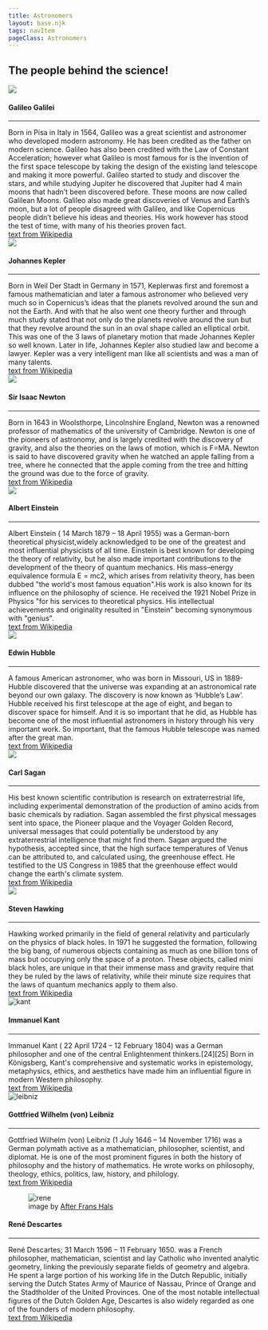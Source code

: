 ```yaml
---
title: Astronomers
layout: base.njk
tags: navItem
pageClass: Astronomers
---
```

<main>
<section class="bio">
<h2>The people behind the science!</h2>
</section>

<section class="astrogrid">
<div class="astros">
<img src="/images/Galileo.jpg" class="scientists">
<h4>Galileo Galilei</h4><hr>Born in Pisa in Italy in 1564, Galileo was a great scientist and astronomer who developed modern astronomy. He has been credited as the father on modern science. Galileo has also been credited with the Law of Constant Acceleration; however what Galileo is most famous for is the invention of the first space telescope  by taking the design of the existing land telescope and making it more powerful. Galileo started to study and discover the stars, and while studying Jupiter he discovered that Jupiter had 4 main moons that hadn’t been discovered before. These moons are now called Galilean Moons. Galileo also made great discoveries of Venus and Earth’s moon, but a lot of people disagreed with Galileo, and like Copernicus people didn’t believe his ideas and theories. His work however has stood the test of time, with many of his theories proven fact.
<div class="hover">
   <a href ="https://en.wikipedia.org/wiki/Galileo_Galilei"> text from Wikipedia </a> 
</div>
</div>



<div class="astros">
<img src="/images/kepler.png" class="scientists">
<h4>Johannes Kepler</h4><hr> Born in Weil Der Stadt in Germany in 1571, Keplerwas first and foremost a famous mathematician and later a famous astronomer who believed very much so in Copernicus’s ideas that the planets revolved around the sun and not the Earth. And with that he also went one theory further and through much study stated that not only do the planets revolve around the sun but that they revolve around the sun in an oval shape called an elliptical orbit. This was one of the 3 laws of planetary motion that made Johannes Kepler so well known. Later in life, Johannes Kepler also studied law and become a lawyer. Kepler was a very intelligent man like all scientists and was a man of many talents.
<div class="hover">
   <a href ="https://en.wikipedia.org/wiki/Johannes_Kepler"> text from Wikipedia </a> 
</div>
</div>
</section>
<section class="astrogrid">
<div class="astros">
<img src="/images/newton.jpeg" class="scientists">
<h4>Sir Isaac Newton</h4><hr>Born in 1643 in Woolsthorpe, Lincolnshire England, Newton was a renowned professor of mathematics of the university of Cambridge. Newton is one of the pioneers of astronomy, and is largely credited with the discovery of gravity, and also the theories on the laws of motion, which is F=MA. Newton is said to have discovered gravity when he watched an apple falling from a tree, where he connected that the apple coming from the tree and hitting the ground was due to the force of gravity.
   <div class="hover">
      <a href ="https://en.wikipedia.org/wiki/Isaac_Newton"> text from Wikipedia </a> 
   </div>
</div>


<div class="astros">
<img src="/images/Einstein.jpg" class="scientists">
<h4>Albert Einstein</h4><hr>
                Albert Einstein ( 14 March 1879 – 18 April 1955) was a German-born theoretical physicist,widely acknowledged to be one of the greatest and most influential physicists of all time. Einstein is best known for developing the theory of relativity, but he also made important contributions to the development of the theory of quantum mechanics.  His mass–energy equivalence formula E = mc2, which arises from relativity theory, has been dubbed "the world's most famous equation".His work is also known for its influence on the philosophy of science. He received the 1921 Nobel Prize in Physics "for his services to theoretical physics. His intellectual achievements and originality resulted in "Einstein" becoming synonymous with "genius".
                <div class="hover">
                  <a href ="https://en.wikipedia.org/wiki/Albert_Einstein"> text from Wikipedia </a> 
 </div>
 </section>    
<section class="astrogrid">
</div>
<div class="astros">
<img src="/images/hubble.jpeg" class="scientists">
<h4>Edwin Hubble</h4><hr>A famous American astronomer, who was born in Missouri, US in 1889- Hubble discovered that the universe was expanding at an astronomical rate beyond our own galaxy. The discovery is now known as ‘Hubble’s Law’. Hubble received his first telescope at the age of eight, and began to discover space for himself. And it is so important that he did, as Hubble has become one of the most influential astronomers in history through his very important work. So important, that the famous Hubble telescope was named after the great man.
<div class="hover">
            <a href ="https://en.wikipedia.org/wiki/Edwin_Hubble"> text from Wikipedia </a> 
         </div>
</div>
</div>
<div class="astros">
<img src="/images/sagan.png" class="scientists">
<h4>Carl Sagan</h4><hr>His best known scientific contribution is research on extraterrestrial life, including experimental demonstration of the production of amino acids from basic chemicals by radiation. Sagan assembled the first physical messages sent into space, the Pioneer plaque and the Voyager Golden Record, universal messages that could potentially be understood by any extraterrestrial intelligence that might find them. Sagan argued the hypothesis, accepted since, that the high surface temperatures of Venus can be attributed to, and calculated using, the greenhouse effect. He testified to the US Congress in 1985 that the greenhouse effect would change the earth's climate system.
<div class="hover">
            <a href ="https://en.wikipedia.org/wiki/Carl_Sagan"> text from Wikipedia </a> 
         </div>
</div>

</div>
</section>
<section class="astrogrid">
<div class="astros">
<img src="/images/hawking.jpeg" class="scientists">
<h4>Steven Hawking</h4><hr>Hawking worked primarily in the field of general relativity and particularly on the physics of black holes. In 1971 he suggested the formation, following the big bang, of numerous objects containing as much as one billion tons of mass but occupying only the space of a proton. These objects, called mini black holes, are unique in that their immense mass and gravity require that they be ruled by the laws of relativity, while their minute size requires that the laws of quantum mechanics apply to them also. 
<div class="hover">
            <a href ="https://en.wikipedia.org/wiki/Stephen_Hawking"> text from Wikipedia </a> 
         </div>
</div>

   <div class="astros">
         <img src="/images/EmanuilKant.jpg" alt="kant">
         <h4>Immanuel Kant</h4><hr> Immanuel Kant ( 22 April 1724 – 12 February 1804) was a German philosopher and one of the central Enlightenment thinkers.[24][25] Born in Königsberg, Kant's comprehensive and systematic works in epistemology, metaphysics, ethics, and aesthetics have made him an influential figure in modern Western philosophy.
    <div class="hover">
            <a href ="https://en.wikipedia.org/wiki/Immanuel_Kant"> text from Wikipedia </a> 
         </div>
</div>   
</div>  
       </section>
     <section class="astrogrid">
   <div class="astros">
      <img src="/images/gottfried.jpg" alt="leibniz">
      <h4>Gottfried Wilhelm (von) Leibniz</h4><hr>
      Gottfried Wilhelm (von) Leibniz (1 July 1646 – 14 November 1716) was a German polymath active as a mathematician, philosopher, scientist, and diplomat. He is one of the most prominent figures in both the history of philosophy and the history of mathematics. He wrote works on philosophy, theology, ethics, politics, law, history, and philology.
  
 <div class="hover">
            <a href="https://en.wikipedia.org/wiki/Gottfried_Wilhelm_Leibniz"> text from Wikipedia </a> 
         </div>
 </div>
   <div class="astros">
   <figure>
      <img src="/images/Frans_Hals_-_Portret_van_René_Descartes.jpeg" alt="rene">
      <figcaption>image by <a href="https://commons.wikimedia.org/wiki/File:Frans_Hals_-_Portret_van_Ren%C3%A9_Descartes.jpg">After Frans Hals</a></figcaption>
   </figure>
      <h4>René Descartes</h4>
         <hr>
      René Descartes; 31 March 1596 – 11 February 1650. was a French philosopher, mathematician, scientist and lay Catholic who invented analytic geometry, linking the previously separate fields of geometry and algebra. He spent a large portion of his working life in the Dutch Republic, initially serving the Dutch States Army of Maurice of Nassau, Prince of Orange and the Stadtholder of the United Provinces. One of the most notable intellectual figures of the Dutch Golden Age, Descartes is also widely regarded as one of the founders of modern philosophy.
         <div class="hover">
            <a href ="https://en.wikipedia.org/wiki/Ren%C3%A9_Descartes"> text from Wikipedia </a> 
         </div>
   </div>
</section>

</main>
